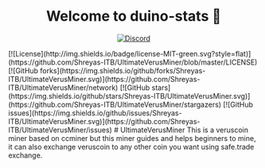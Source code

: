 <h1 align="center">Welcome to duino-stats 👋</h1>
<p align ="center">
    <a href="https://discord.gg/k48Ht5y">
        <img alt="Discord" src="https://img.shields.io/discord/677615191793467402.svg?label=&logo=discord&style=for-the-badge&logoColor=ffffff&color=7389D8&labelColor=6A7EC2"/>
    </a>
   </p>
    [![License](http://img.shields.io/badge/license-MIT-green.svg?style=flat)](https://github.com/Shreyas-ITB/UltimateVerusMiner/blob/master/LICENSE)
    [![GitHub forks](https://img.shields.io/github/forks/Shreyas-ITB/UltimateVerusMiner.svg)](https://github.com/Shreyas-ITB/UltimateVerusMiner/network)
    [![GitHub stars](https://img.shields.io/github/stars/Shreyas-ITB/UltimateVerusMiner.svg)](https://github.com/Shreyas-ITB/UltimateVerusMiner/stargazers)
    [![GitHub issues](https://img.shields.io/github/issues/Shreyas-ITB/UltimateVerusMiner.svg)](https://github.com/Shreyas-ITB/UltimateVerusMiner/issues)
# UltimateVerusMiner
This is a veruscoin miner based on ccminer but this miner guides and helps beginners to mine, it can also exchange veruscoin to any other coin you want using safe.trade exchange.
